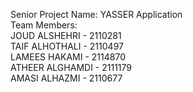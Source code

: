 Senior Project Name: YASSER Application <br />
Team Members:<br />
JOUD ALSHEHRI - 2110281 <br />
TAIF ALHOTHALI - 2110497<br />
LAMEES HAKAMI - 2114870<br />
ATHEER ALGHAMDI - 2111179<br />
AMASI ALHAZMI - 2110677<br />
